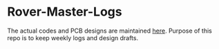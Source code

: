 # Rover-Master-Logs
The actual codes and PCB designs are maintained [here](https://github.com/Rover-Master).
Purpose of this repo is to keep weekly logs and design drafts.
